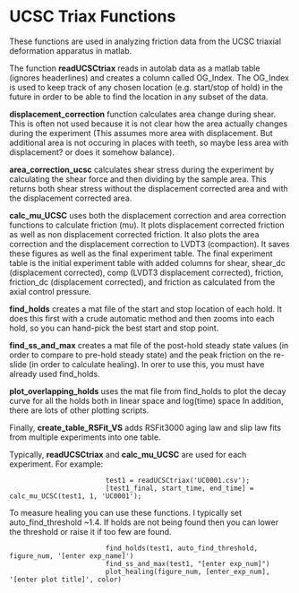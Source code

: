 # UCSC Triax Functions

These functions are used in analyzing friction data from the UCSC triaxial deformation apparatus in matlab.  

The function **readUCSCtriax** reads in autolab data as a matlab table (ignores headerlines) and creates a column called OG_Index. The OG_Index is used to keep track of any chosen location (e.g. start/stop of hold) in the future in order to be able to find the location in any subset of the data.

**displacement_correction** function calculates area change during shear. This is often not used because it is not clear how the area actually changes during the experiment (This assumes more area with displacement. But additional area is not occuring in places with teeth, so maybe less area with displacement? or does it somehow balance).

**area_correction_ucsc** calculates shear stress during the experiment by calculating the shear force and then dividing by the sample area. This returns both shear stress without the displacement corrected area and with the displacement corrected area.

**calc_mu_UCSC** uses both the displacement correction and area correction functions to calculate friction (mu). It plots displacement corrected friction as well as non displacement corrected friction. It also plots the area correction and the displacement correction to LVDT3 (compaction). It saves these figures as well as the final experiment table.  The final experiment table is the initial experiment table with added columns for shear, shear_dc (displacement corrected), comp (LVDT3 displacement corrected), friction, friction_dc (displacement corrected), and friction as calculated from the axial control pressure.

**find_holds** creates a mat file of the start and stop location of each hold. It does this first with a crude automatic method and then zooms into each hold, so you can hand-pick the best start and stop point.

**find_ss_and_max** creates a mat file of the post-hold steady state values (in order to compare to pre-hold steady state) and the peak friction on the re-slide (in order to calculate healing). In orer to use this, you must have already used find_holds.

**plot_overlapping_holds** uses the mat file from find_holds to plot the decay curve for all the holds both in linear space and log(time) space
In addition, there are lots of other plotting scripts.

Finally, **create_table_RSFit_VS** adds RSFit3000 aging law and slip law fits from multiple experiments into one table.

Typically, **readUCSCtriax** and **calc_mu_UCSC** are used for each experiment. For example: 

                            test1 = readUCSCtriax('UC0001.csv');  
                            [test1_final, start_time, end_time] = calc_mu_UCSC(test1, 1, 'UC0001');

To measure healing you can use these functions. I typically set auto_find_threshold ~1.4. If holds are not being found then you can lower the threshold or raise it if too few are found.

                            find_holds(test1, auto_find_threshold, figure_num, '[enter exp_name]')
                            find_ss_and_max(test1, "[enter exp_num]")
                            plot_healing(figure_num, [enter_exp_num], '[enter plot title]', color)
